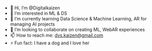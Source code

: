 - 👋 Hi, I’m @Digitalkaizen
- 👀 I’m interested in ML & DS 
- 🌱 I’m currently learning Data Science & Machine Learning, AR for managing AI projects
- 💞️ I’m looking to collaborate on creating ML, WebAR experiences
- 📫 How to reach me: dvs.kaizen@gmail.com
- ⚡ Fun fact: I have a dog and I love her 
